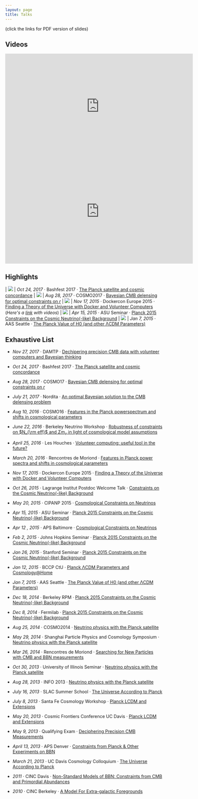 ```yaml
---
layout: page
title: Talks
---
```


(click the links for PDF version of slides)

## Videos

<iframe width="600" height="336" src="https://www.youtube.com/embed/7YV2g3yBY88" frameborder="0" gesture="media" allowfullscreen></iframe>

<iframe width="600" height="336" src="https://www.youtube.com/embed/xWglFoScLh8" frameborder="0" gesture="media" allowfullscreen></iframe>


## Highlights

| ![](/public/talks/bashfest.jpg) | *Oct 24, 2017* · Bashfest 2017 · [The Planck satellite and cosmic concordance](https://zenodo.org/record/1036790)
| ![](/public/talks/baylens_cosmo17.jpg) | *Aug 28, 2017* · COSMO2017 · [Bayesian CMB delensing for optimal constraints on $r$](https://drive.google.com/open?id=0B8CEbS1canBkMm1mdUc3dTJlZkU)
| ![](/public/talks/dockercon2015.jpg) | *Nov 17, 2015* · Dockercon Europe 2015 · [Finding a Theory of the Universe with Docker and Volunteer Computers](https://drive.google.com/file/d/0B8CEbS1canBkSV9fQzB4WnhZN3c/view?usp=sharing)  (*Here's a [link](https://drive.google.com/file/d/0B8CEbS1canBkVlBaZkgxN0w3bzQ/view?usp=sharing) with videos*) 
| ![](/public/talks/millea_asu_2015-expanded.jpg) | *Apr 15, 2015* · ASU Seminar · [Planck 2015 Constraints on the Cosmic Neutrino(-like) Background](https://drive.google.com/file/d/0B4mwjUA-f7g6d1pKellXNXlSLUU/view?usp=sharing)
| ![](/public/talks/millea_aas_seattle-expanded.jpg) | *Jan 7, 2015* · AAS Seattle · [The Planck Value of H0 (and other ΛCDM Parameters)](https://drive.google.com/file/d/0B4mwjUA-f7g6T1JjOW56NUI2d1U/view?usp=sharing)


## Exhaustive List

* *Nov 27, 2017* · DAMTP · [Dechipering precision CMB data with volunteer computers and Bayesian thinking](https://drive.google.com/open?id=1vEr-UJvo0puoiS03Yh6ryv8DnIqm3iL3)

* *Oct 24, 2017* · Bashfest 2017 · [The Planck satellite and cosmic concordance](https://zenodo.org/record/1036790)

* *Aug 28, 2017* · COSMO17 · [Bayesian CMB delensing for optimal constraints on $r$](https://drive.google.com/open?id=0B8CEbS1canBkMm1mdUc3dTJlZkU)

* *July 21, 2017* · Nordita · [An optimal Bayesian solution to the CMB delensing problem](https://drive.google.com/open?id=0B8CEbS1canBkY0Z2dHhoWHNLNkE)

* *Aug 10, 2016* · COSMO16 · [Features in the Planck powerspectrum and shifts in cosmological parameters](https://drive.google.com/open?id=0B8CEbS1canBkN0xrXzhiV1dFZW8)

* *June 22, 2016* · Berkeley Neutrino Workshop · [Robustness of constraints on $N_{\rm eff}$ and $\Sigma m_\nu$ in light of cosmological model assumptions](https://drive.google.com/open?id=0B8CEbS1canBkUHhLcldZRTJlUjg)

* *April 25, 2016* · Les Houches · [Volunteer computing: useful tool in the future?](https://drive.google.com/open?id=0B8CEbS1canBkcl94endWQ2lPNEU)

* *March 20, 2016* · Rencontres de Moriond · [Features in Planck power spectra and
shifts in cosmological parameters](https://drive.google.com/open?id=0B8CEbS1canBkZms1eWVQSHlrNHM)

* *Nov 17, 2015* · Dockercon Europe 2015 · [Finding a Theory of the Universe with Docker and Volunteer Computers](https://drive.google.com/file/d/0B8CEbS1canBkSV9fQzB4WnhZN3c/view?usp=sharing)

* *Oct 26, 2015* · Lagrange Institut Postdoc Welcome Talk · [Constraints on the Cosmic Neutrino(-like) Background](https://drive.google.com/file/d/0B8CEbS1canBkb2p0OHZlNUhCR3c/view?usp=sharing)

* *May 20, 2015* · CIPANP 2015 · [Cosmological Constraints on Neutrinos](https://drive.google.com/file/d/0B4mwjUA-f7g6M2hiMW1xQjN2SWs/view?usp=sharing)

* *Apr 15, 2015* · ASU Seminar · [Planck 2015 Constraints on the Cosmic Neutrino(-like) Background](https://drive.google.com/file/d/0B4mwjUA-f7g6d1pKellXNXlSLUU/view?usp=sharing)

* *Apr 12 , 2015* · APS Baltimore · [Cosmological Constraints on Neutrinos](https://drive.google.com/file/d/0B4mwjUA-f7g6VUR5Zkl0LWhkcVU/view?usp=sharing)

* *Feb 2, 2015* · Johns Hopkins Seminar · [Planck 2015 Constraints on the Cosmic Neutrino(-like) Background](https://drive.google.com/file/d/0B4mwjUA-f7g6aXliUXFxUnZWVHM/view?usp=sharing)

* *Jan 26, 2015* · Stanford Seminar · [Planck 2015 Constraints on the Cosmic Neutrino(-like) Background](https://drive.google.com/file/d/0B4mwjUA-f7g6OFF6T2cycGVyUTg/view?usp=sharing)

* *Jan 12, 2015* · BCCP CtU · [Planck ΛCDM Parameters and Cosmology@Home](https://drive.google.com/file/d/0B4mwjUA-f7g6UlJaR0pva0YycEE/view?usp=sharing)

* *Jan 7, 2015* · AAS Seattle · [The Planck Value of H0 (and other ΛCDM Parameters)](https://drive.google.com/file/d/0B4mwjUA-f7g6T1JjOW56NUI2d1U/view?usp=sharing)

* *Dec 18, 2014* · Berkeley RPM · [Planck 2015 Constraints on the Cosmic Neutrino(-like) Background](https://drive.google.com/file/d/0B4mwjUA-f7g6em40VUY1QUZlU28/view?usp=sharing)

* *Dec 8, 2014* · Fermilab · [Planck 2015 Constraints on the Cosmic Neutrino(-like) Background](https://drive.google.com/file/d/0B4mwjUA-f7g6VGNiR2VHYXVWRTA/view?usp=sharing)

* *Aug 25, 2014* · COSMO2014 · [Neutrino physics with the Planck satellite](https://drive.google.com/file/d/0B4mwjUA-f7g6T01OZWxGQVl0Tmc/edit?usp=sharing)

* *May 29, 2014* · Shanghai Particle Physics and Cosmology Symposium · [Neutrino physics with the Planck satellite](https://drive.google.com/file/d/0B4mwjUA-f7g6Y1l1SVFtS0pDaHM/edit?usp=sharing)

* *Mar 26, 2014* · Rencontres de Moriond · [Searching for New Particles with CMB and BBN measurements](https://drive.google.com/file/d/0B4mwjUA-f7g6SzNJTEN4LWRxdTQ/edit?usp=sharing)

* *Oct 30, 2013* · University of Illinois Seminar · [Neutrino physics with the Planck satellite](https://drive.google.com/file/d/0B4mwjUA-f7g6WDlWZFNjdmtROFU/edit?usp=sharing)

* *Aug 28, 2013* · INFO 2013 · [Neutrino physics with the Planck satellite](https://drive.google.com/file/d/0B4mwjUA-f7g6WDlWZFNjdmtROFU/edit?usp=sharing)

* *July 16, 2013* · SLAC Summer School · [The Universe According to Planck](https://docs.google.com/file/d/0B4mwjUA-f7g6cmY1WXc0bTRvU1E/edit?usp=sharing)

* *July 8, 2013* · Santa Fe Cosmology Workshop · [Planck LCDM and Extensions](https://docs.google.com/file/d/0B4mwjUA-f7g6VU8tbGNsbmszYk0/edit?usp=sharing)

* *May 20, 2013* · Cosmic Frontiers Conference UC Davis · [Planck LCDM and Extensions](https://docs.google.com/file/d/0B4mwjUA-f7g6S3dsRnBEWmsyNXc/edit?usp=sharing)

* *May 9, 2013* · Qualifying Exam · [Deciphering Precision CMB Measurements](https://docs.google.com/file/d/0B4mwjUA-f7g6dWJINEtDVURtNnM/edit?usp=sharing)

* *April 13, 2013* · APS Denver · [Constraints from Planck & Other Experiments on BBN](https://docs.google.com/file/d/0B4mwjUA-f7g6Y0t2c3pmaVBveEU/edit?usp=sharing)

* *March 21, 2013* · UC Davis Cosmology Colloquium · [The Universe According to Planck](https://docs.google.com/file/d/0B4mwjUA-f7g6Q25ZVDl2dlJReFU/edit?usp=sharing)

* *2011* · CINC Davis · [Non-Standard Models of BBN: Constraints from CMB and Primordial Abundances](https://docs.google.com/file/d/0B4mwjUA-f7g6MXZKM0hqTlhIc1U/edit?usp=sharing)

* *2010* · CINC Berkeley · [A Model For Extra-galactic Foregrounds](https://docs.google.com/file/d/0B4mwjUA-f7g6WDN0cWpDMXl0enM/edit?usp=sharing)

